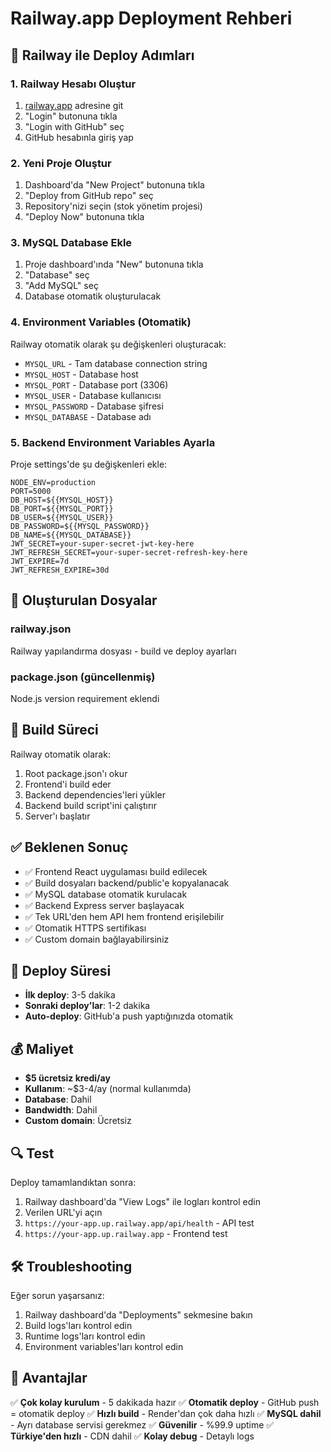 # Railway.app Deployment Rehberi

## 🚀 Railway ile Deploy Adımları

### 1. Railway Hesabı Oluştur
1. [railway.app](https://railway.app) adresine git
2. "Login" butonuna tıkla
3. "Login with GitHub" seç
4. GitHub hesabınla giriş yap

### 2. Yeni Proje Oluştur
1. Dashboard'da "New Project" butonuna tıkla
2. "Deploy from GitHub repo" seç
3. Repository'nizi seçin (stok yönetim projesi)
4. "Deploy Now" butonuna tıkla

### 3. MySQL Database Ekle
1. Proje dashboard'ında "New" butonuna tıkla
2. "Database" seç
3. "Add MySQL" seç
4. Database otomatik oluşturulacak

### 4. Environment Variables (Otomatik)
Railway otomatik olarak şu değişkenleri oluşturacak:
- `MYSQL_URL` - Tam database connection string
- `MYSQL_HOST` - Database host
- `MYSQL_PORT` - Database port (3306)
- `MYSQL_USER` - Database kullanıcısı
- `MYSQL_PASSWORD` - Database şifresi
- `MYSQL_DATABASE` - Database adı

### 5. Backend Environment Variables Ayarla
Proje settings'de şu değişkenleri ekle:
```
NODE_ENV=production
PORT=5000
DB_HOST=${{MYSQL_HOST}}
DB_PORT=${{MYSQL_PORT}}
DB_USER=${{MYSQL_USER}}
DB_PASSWORD=${{MYSQL_PASSWORD}}
DB_NAME=${{MYSQL_DATABASE}}
JWT_SECRET=your-super-secret-jwt-key-here
JWT_REFRESH_SECRET=your-super-secret-refresh-key-here
JWT_EXPIRE=7d
JWT_REFRESH_EXPIRE=30d
```

## 📁 Oluşturulan Dosyalar

### railway.json
Railway yapılandırma dosyası - build ve deploy ayarları

### package.json (güncellenmiş)
Node.js version requirement eklendi

## 🔧 Build Süreci

Railway otomatik olarak:
1. Root package.json'ı okur
2. Frontend'i build eder
3. Backend dependencies'leri yükler
4. Backend build script'ini çalıştırır
5. Server'ı başlatır

## ✅ Beklenen Sonuç

- ✅ Frontend React uygulaması build edilecek
- ✅ Build dosyaları backend/public'e kopyalanacak
- ✅ MySQL database otomatik kurulacak
- ✅ Backend Express server başlayacak
- ✅ Tek URL'den hem API hem frontend erişilebilir
- ✅ Otomatik HTTPS sertifikası
- ✅ Custom domain bağlayabilirsiniz

## 🚀 Deploy Süresi

- **İlk deploy**: 3-5 dakika
- **Sonraki deploy'lar**: 1-2 dakika
- **Auto-deploy**: GitHub'a push yaptığınızda otomatik

## 💰 Maliyet

- **$5 ücretsiz kredi/ay**
- **Kullanım**: ~$3-4/ay (normal kullanımda)
- **Database**: Dahil
- **Bandwidth**: Dahil
- **Custom domain**: Ücretsiz

## 🔍 Test

Deploy tamamlandıktan sonra:
1. Railway dashboard'da "View Logs" ile logları kontrol edin
2. Verilen URL'yi açın
3. `https://your-app.up.railway.app/api/health` - API test
4. `https://your-app.up.railway.app` - Frontend test

## 🛠️ Troubleshooting

Eğer sorun yaşarsanız:
1. Railway dashboard'da "Deployments" sekmesine bakın
2. Build logs'ları kontrol edin
3. Runtime logs'ları kontrol edin
4. Environment variables'ları kontrol edin

## 🎯 Avantajlar

✅ **Çok kolay kurulum** - 5 dakikada hazır
✅ **Otomatik deploy** - GitHub push = otomatik deploy
✅ **Hızlı build** - Render'dan çok daha hızlı
✅ **MySQL dahil** - Ayrı database servisi gerekmez
✅ **Güvenilir** - %99.9 uptime
✅ **Türkiye'den hızlı** - CDN dahil
✅ **Kolay debug** - Detaylı logs
